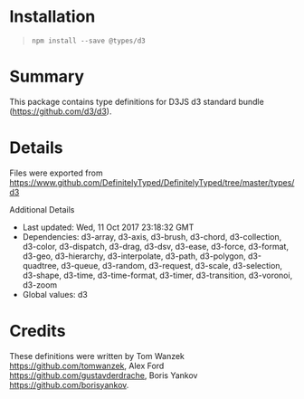 # Installation
> `npm install --save @types/d3`

# Summary
This package contains type definitions for D3JS d3 standard bundle (https://github.com/d3/d3).

# Details
Files were exported from https://www.github.com/DefinitelyTyped/DefinitelyTyped/tree/master/types/d3

Additional Details
 * Last updated: Wed, 11 Oct 2017 23:18:32 GMT
 * Dependencies: d3-array, d3-axis, d3-brush, d3-chord, d3-collection, d3-color, d3-dispatch, d3-drag, d3-dsv, d3-ease, d3-force, d3-format, d3-geo, d3-hierarchy, d3-interpolate, d3-path, d3-polygon, d3-quadtree, d3-queue, d3-random, d3-request, d3-scale, d3-selection, d3-shape, d3-time, d3-time-format, d3-timer, d3-transition, d3-voronoi, d3-zoom
 * Global values: d3

# Credits
These definitions were written by Tom Wanzek <https://github.com/tomwanzek>, Alex Ford <https://github.com/gustavderdrache>, Boris Yankov <https://github.com/borisyankov>.
